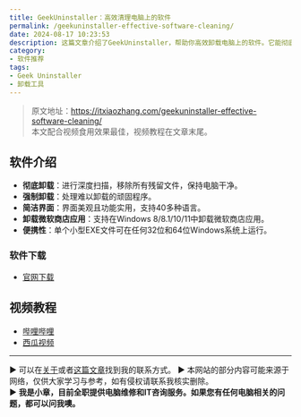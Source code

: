 ```yaml
---
title: GeekUninstaller：高效清理电脑上的软件
permalink: /geekuninstaller-effective-software-cleaning/
date: 2024-08-17 10:23:53
description: 这篇文章介绍了GeekUninstaller，帮助你高效卸载电脑上的软件。它能彻底清理不需要的软件及其相关注册表信息，并提供简单的操作指南和附加功能说明。
category:
- 软件推荐
tags:
- Geek Uninstaller
- 卸载工具
---
```


> 原文地址：<https://itxiaozhang.com/geekuninstaller-effective-software-cleaning/>  
> 本文配合视频食用效果最佳，视频教程在文章末尾。  

## 软件介绍

- **彻底卸载**：进行深度扫描，移除所有残留文件，保持电脑干净。
- **强制卸载**：处理难以卸载的顽固程序。
- **简洁界面**：界面美观且功能实用，支持40多种语言。
- **卸载微软商店应用**：支持在Windows 8/8.1/10/11中卸载微软商店应用。
- **便携性**：单个小型EXE文件可在任何32位和64位Windows系统上运行。

### 软件下载

- [官网下载](https://geekuninstaller.com/)

## 视频教程

- [哔哩哔哩](https://www.bilibili.com/video/BV1h3pZecE2W)
- [西瓜视频](https://www.ixigua.com/7404104812200985122)

---
▶ 可以在[关于](https://itxiaozhang.com/about/)或者[这篇文章](https://itxiaozhang.com/about-computer-repair-services-with-me/)找到我的联系方式。
▶ 本网站的部分内容可能来源于网络，仅供大家学习与参考，如有侵权请联系我核实删除。  
▶ **我是小章，目前全职提供电脑维修和IT咨询服务。如果您有任何电脑相关的问题，都可以问我噢。**  
